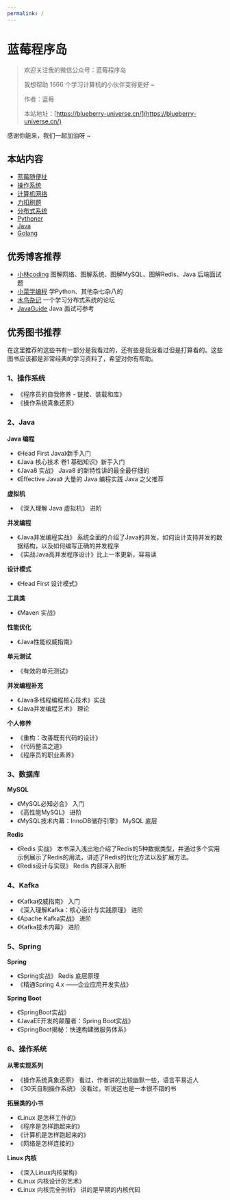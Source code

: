 ```yaml
---
permalink: /
---
```


# 蓝莓程序岛

> 欢迎关注我的微信公众号：蓝莓程序岛 
>
> 我想帮助 1666 个学习计算机的小伙伴变得更好 ~
>
> 作者：蓝莓
>
> 本站地址：[https://blueberry-universe.cn/](https://blueberry-universe.cn/)

感谢你能来，我们一起加油呀 ~

## 本站内容

- [蓝莓随便扯](/蓝莓随便扯/README.md)
- [操作系统](/操作系统/README.md)
- [计算机网络](/计算机网络/README.md)
- [力扣刷题](/力扣刷题/README.md)
- [分布式系统](/分布式系统/README.md)
- [Pythoner](/Pythoner/README.md)
- [Java](/Java/README.md)
- [Golang](/Golang/README.md)

## 优秀博客推荐

- [小林coding](https://xiaolincoding.com/) 图解网络、图解系统、图解MySQL、图解Redis、Java 后端面试题
- [小菜学编程](https://fasionchan.com/) 学Python、其他杂七杂八的
- [木鸟杂记](https://distsys.cn) 一个学习分布式系统的论坛
- [JavaGuide](https://javaguide.cn/) Java 面试可参考



## 优秀图书推荐

在这里推荐的这些书有一部分是我看过的，还有些是我没看过但是打算看的。这些图书应该都是非常经典的学习资料了，希望对你有帮助。

### 1、操作系统

- 《程序员的自我修养 - 链接、装载和库》
- 《操作系统真象还原》



### 2、Java

**Java 编程**

- 《Head First Java》新手入门
- 《Java 核心技术 卷1 基础知识》新手入门
- 《Java8 实战》 Java8 的新特性讲的最全最仔细的
- 《Effective Java》 大量的 Java 编程实践 Java 之父推荐



**虚拟机**

- 《深入理解 Java 虚拟机》 进阶



**并发编程**

- 《Java并发编程实战》 系统全面的介绍了Java的并发，如何设计支持并发的数据结构，以及如何编写正确的并发程序
- 《实战Java高并发程序设计》比上一本更新，容易读



**设计模式**

- 《Head First 设计模式》



**工具类**

- 《Maven 实战》



**性能优化**

- 《Java性能权威指南》



**单元测试**

- 《有效的单元测试》



**并发编程补充**


- 《Java多线程编程核心技术》实战
- 《Java并发编程艺术》 理论



**个人修养**

- 《重构：改善既有代码的设计》
- 《代码整洁之道》
- 《程序员的职业素养》



### 3、数据库

**MySQL**

- 《MySQL必知必会》 入门
- 《高性能MySQL》 进阶
- 《MySQL技术内幕：InnoDB储存引擎》 MySQL 底层



**Redis**

- 《Redis 实战》 本书深入浅出地介绍了Redis的5种数据类型，并通过多个实用示例展示了Redis的用法，讲述了Redis的优化方法以及扩展方法。
- 《Redis设计与实现》 Redis 内部深入剖析




### 4、Kafka

- 《Kafka权威指南》 入门
- 《深入理解Kafka：核心设计与实践原理》 进阶
- 《Apache Kafka实战》 进阶
- 《Kafka技术内幕》 进阶



### 5、Spring

**Spring**

- 《Spring实战》 Redis 底层原理
- 《精通Spring 4.x ――企业应用开发实战》



**Spring Boot**

- 《SpringBoot实战》
- 《JavaEE开发的颠覆者：Spring Boot实战》
- 《SpringBoot揭秘：快速构建微服务体系》



### 6、操作系统

**从零实现系列**

- 《操作系统真象还原》 看过，作者讲的比较幽默一些，语言平易近人
- 《30天自制操作系统》 没看过，听说这也是一本很不错的书

**拓展类的小书**

- 《Linux 是怎样工作的》
- 《程序是怎样跑起来的》
- 《计算机是怎样跑起来的》
- 《网络是怎样连接的》


**Linux 内核**

- 《深入Linux内核架构》
- 《Linux 内核设计的艺术》
- 《Linux 内核完全剖析》 讲的是早期的内核代码


